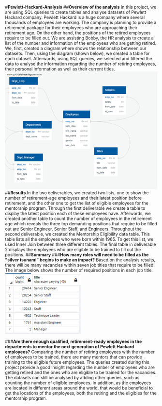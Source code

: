 #**Pewlett-Hackard-Analysis**
##**Overview of the analysis**
In this project, we are using SQL queries to create tables and analyse datasets of Pewlett Hackard company. Pewlett Hackard is a huge company where several thousands of employees are working. The company is planning to provide a retirement package for their employees who are approaching their retirement age. On the other hand, the positions of the retired employees require to be filled out. We are assisting Bobby, the HR analysis to create a list of the number and information of the employees who are getting retired.
We, first, created a diagram where shows the relationship between our datasets. Then, using the diagram (shown below), we created a table for each dataset. Afterwards, using SQL queries, we selected and filtered the data to analyse the information regarding the number of retiring employees, their personal information as well as their current titles.
![EmployeeDB.png](https://github.com/zkt2018/Pewlett-Hackard-Analysis/blob/main/Data/EmployeeDB.png)
##**Results**
In the two deliverables, we created two lists, one to show the number of retirement-age employees and their latest position before retirement, and the other one to get the list of eligible employees for the mentorship program.
Through the first deliverable we create a table to display the latest position each of these employees have.
Afterwards, we created another table to count the number of employees in the retirement age which reveals the three top demanding positions that require to be filled out are Senior Engineer, Senior Staff, and Engineers.
Throughout the second deliverable, we created the Mentorship Eligibility data table. This table lists all the employees who were born within 1965. To get this list, we used Inner Join between three different tables.
The final table in deliverable 2 displays the employees who are eligible to be trained to fill out the positions.
##**Summary**
###**How many roles will need to be filled as the "silver tsunami" begins to make an impact?**
Based on the analysis results, there will be many vacancies within seven job titles that require to be filled. The image below shows the number of required positions in each job title.
![opening_roles.png](https://github.com/zkt2018/Pewlett-Hackard-Analysis/blob/main/Data/opening_roles.png)

###**Are there enough qualified, retirement-ready employees in the departments to mentor the next generation of Pewlett Hackard employees?**
Comparing the number of retiring employees with the number of employees to be trained, there are many mentors that can provide training to the eligible future employees.
The queries created during this project provide a good insight regarding the number of employees who are getting retired and the ones who are eligible to be trained for the vacancies. The datasets can still be analysed by adding other queries, such as counting the number of eligible employees.
In addition, as the employees are located in different areas around the world, that would be beneficial to get the locations of the employees, both the retiring and the eligibles for the mentorship program.
